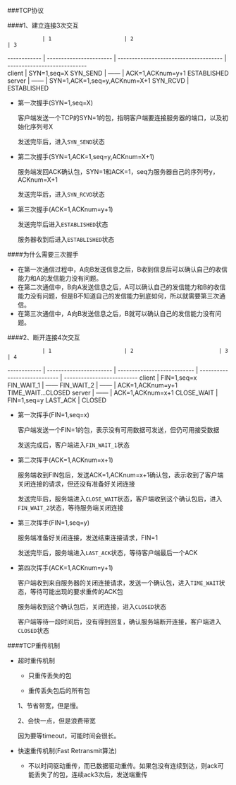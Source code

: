 ###TCP协议

####1、建立连接3次交互

  
			   | 1                       | 2                                     | 3           
------------ | ----------------------- | ------------------------------------- | ----------------------------   
client       | SYN=1,seq=X SYN_SEND    | ——                                    | ACK=1,ACKnum=y+1 ESTABLISHED
server       | ——                      | SYN=1,ACK=1,seq=y,ACKnum=X+1 SYN_RCVD |                  ESTABLISHED


 + 第一次握手(SYN=1,seq=X)
   
   客户端发送一个TCP的SYN=1的包，指明客户端要连接服务器的端口，以及初始化序列号X
   
   发送完毕后，进入```SYN_SEND```状态
  
 + 第二次握手(SYN=1,ACK=1,seq=y,ACKnum=X+1)
 
 	服务端发回ACK确认包，SYN=1和ACK=1，seq为服务器自己的序列号y，ACKnum=X+1
 	
 	发送完毕后，进入```SYN_RCVD```状态
 	
 + 第三次握手(ACK=1,ACKnum=y+1)

 	发送完毕后进入```ESTABLISHED```状态
 	
 	服务器收到后进入```ESTABLISHED```状态
 	
####为什么需要三次握手

 + 在第一次通信过程中，A向B发送信息之后，B收到信息后可以确认自己的收信能力和A的发信能力没有问题。
 + 在第二次通信中，B向A发送信息之后，A可以确认自己的发信能力和B的收信能力没有问题，但是B不知道自己的发信能力到底如何，所以就需要第三次通信。
 + 在第三次通信中，A向B发送信息之后，B就可以确认自己的发信能力没有问题。 
 	
####2、断开连接4次交互

			   | 1                       | 2                           | 3                            | 4
------------ | ----------------------- | --------------------------- | ---------------------------- | -------------------------- 
client       | FIN=1,seq=x FIN_WAIT_1  | ——               FIN_WAIT_2 | ——                           | ACK=1,ACKnum=y+1 TIME_WAIT...CLOSED
server       | ——                      | ACK=1,ACKnum=x+1 CLOSE_WAIT | FIN=1,seq=y LAST_ACK         |                  CLOSED

 + 第一次挥手(FIN=1,seq=x)
 
 	客户端发送一个FIN=1的包，表示没有可用数据可发送，但仍可用接受数据
 	
 	发送完成后，客户端进入```FIN_WAIT_1```状态
 	
 + 第二次挥手(ACK=1,ACKnum=x+1)
 
 	服务端收到FIN包后，发送ACK=1,ACKnum=x+1确认包，表示收到了客户端关闭连接的请求，但还没有准备好关闭连接
 	
 	发送完毕后，服务端进入```CLOSE_WAIT```状态，客户端收到这个确认包后，进入```FIN_WAIT_2```状态，等待服务端关闭连接
 	
 + 第三次挥手(FIN=1,seq=y)
 
 	服务端准备好关闭连接，发送结束连接请求，FIN=1
 	
 	发送完毕后，服务端进入```LAST_ACK```状态，等待客户端最后一个ACK
 
 + 第四次挥手(ACK=1,ACKnum=y+1)
 
 	客户端收到来自服务器的关闭连接请求，发送一个确认包，进入```TIME_WAIT```状态，等待可能出现的要求重传的ACK包
 	
 	服务端收到这个确认包后，关闭连接，进入```CLOSED```状态
 	
 	客户端等待一段时间后，没有得到回复，确认服务端断开连接，客户端进入```CLOSED```状态
 	
 ####TCP重传机制
  
 + 超时重传机制
  
  	- 只重传丢失的包
  
  	- 重传丢失包后的所有包
  	
  	1、节省带宽，但是慢。
  	
  	2、会快一点，但是浪费带宽
  	
  	因为要等timeout，可能时间会很长。

 + 快速重传机制(Fast Retransmit算法)

 	- 不以时间驱动重传，而已数据驱动重传。如果包没有连续到达，则ack可能丢失了的包，连续ack3次后，发送端重传
 